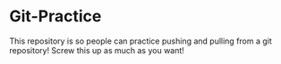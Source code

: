 # Git-Practice

This repository is so people can practice pushing and pulling from a git repository!  Screw this up as much as you want!
